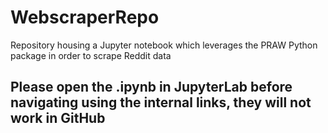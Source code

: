 # WebscraperRepo

Repository housing a Jupyter notebook which leverages the PRAW Python package in order to scrape Reddit data

## __Please open the .ipynb in JupyterLab before navigating using the internal links, they will not work in GitHub__
